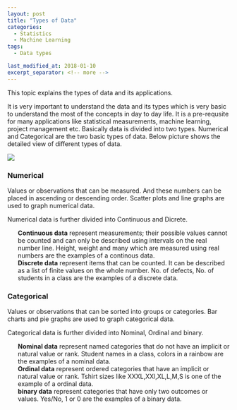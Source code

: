 ```yaml
---
layout: post
title: "Types of Data"
categories:
  - Statistics
  - Machine Learning 
tags:
  - Data types

last_modified_at: 2018-01-10
excerpt_separator: <!-- more -->
---
```


This topic explains the types of data and its applications.
<!-- more -->

It is very important to understand the data and its types which is very basic to understand the most of the concepts in day to day life. It is a pre-requsite for many applications like statistical measurements, machine learning, project management etc.
Basically data is divided into two types. Numerical and Categorical are the two basic types of data.
Below picture shows the detailed view of different types of data.

![]({{"/images/Types_data.png"|absolute_url}})

### Numerical

Values or observations that can be measured. And these numbers can be placed in ascending or descending order. Scatter plots and line graphs are used to graph numerical data.

Numerical data is further divided into Continuous and Dicrete.

<ul style="list-style-type:none">

<li>  <b>Continuous data</b> represent measurements; their possible values cannot be counted and can only be described using intervals on the real number line.
Height, weight and many which are measured using real numbers are the examples of a continous data.</li>

<li>  <b>Discrete data</b> represent items that can be counted. It can be described as a list of finite values on the whole number.
No. of defects, No. of students in a class are the examples of a discrete data.</li>

</ul>

### Categorical

Values or observations that can be sorted into groups or categories. Bar charts and pie graphs are used to graph categorical data.

Categorical data is further divided into Nominal, Ordinal and binary.

<ul style="list-style-type:none">

<li>  <b>Nominal data</b> represent named categories that do not have an implicit or natural value or rank.
Student names in a class, colors in a rainbow are the examples of a nominal data.

<li>  <b>Ordinal data</b> represent ordered categories that have an implicit or natural value or rank.
Tshirt sizes like XXXL,XXl,XL,L,M,S is one of the example of a ordinal data.

<li>  <b>binary data</b> represent categories that have only two outcomes or values.
Yes/No, 1 or 0 are the examples of a binary data.

</ul>
